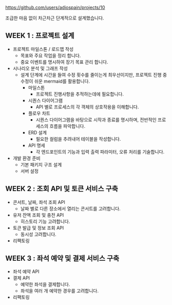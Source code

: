 

https://github.com/users/adiospain/projects/10
 
조급한 마음 없이 차근차근 단계적으로 설계했습니다.

## WEEK 1 : 프로젝트 설계
- 프로젝트 마일스톤 / 로드맵 작성 
  - 목표와 주요 작업을 정리 합니다.
  - 중요 이벤트를 명시하여 장기 목표 관리 합니다.
- 시나리오 분석 및 그래프 작성
  - 설계 단계에 시간을 들여 수정 횟수를 줄이는게 최우선이지만, 프로젝트 진행 중 수정이 쉬운 mermaid를 활용합니다.
    - 마일스톤
      - 프로젝트 진행사항을 추적하는데에 필요합니다.
    - 시퀀스 다이어그램
       - API 별로 프로세스의 각 객체의 상호작용을 이해합니다. 
    - 플로우 차트
      - 시퀀스 다이어그램을 바탕으로 시작과 종료를 명시하며, 전반적인 프로세스의 흐름을 파악합니다.
    - ERD 설계 
      - 필요한 컬럼을 추려내어 테이블을 작성합니다. 
    - API 명세
      - 각 엔드포인트의 기능과 입력 출력 파라미터, 오류 처리를 기술합니다.
- 개발 환경 준비
  - 기본 패키지 구조 설계
  - 서버 설정

## WEEK 2 : 조회 API 및 토큰 서비스 구축
- 콘서트, 날짜, 좌석 조회 API
  - 날짜 별로 다른 장소에서 열리는 콘서트를 고려합니다.
- 유저 잔액 조회 및 충전 API
  - 히스토리 기능 고려합니다.
- 토큰 발급 및 정보 조회 API
  - 동시성 고려합니다.
- 리팩토링

## WEEK 3 : 좌석 예약 및 결제 서비스 구축
- 좌석 예약 API
- 결제 API
  - 예약한 좌석을 결제합니다.
  - 좌석을 여러 개 예약한 경우를 고려합니다.
- 리팩토링